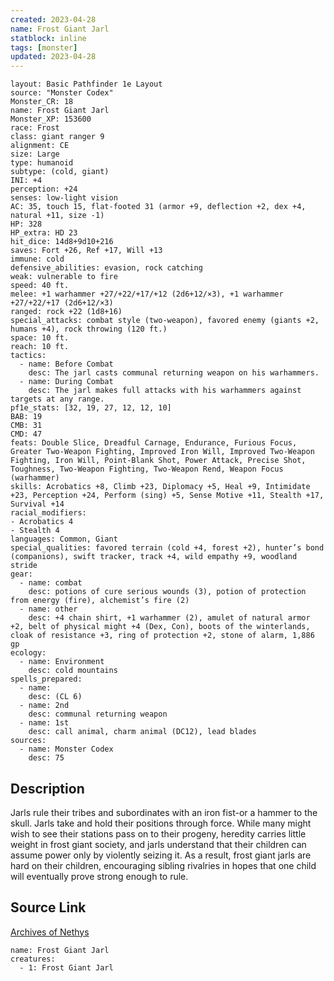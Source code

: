 ```yaml
---
created: 2023-04-28
name: Frost Giant Jarl
statblock: inline
tags: [monster]
updated: 2023-04-28
---
```

```statblock
layout: Basic Pathfinder 1e Layout
source: "Monster Codex"
Monster_CR: 18
name: Frost Giant Jarl
Monster_XP: 153600
race: Frost
class: giant ranger 9
alignment: CE
size: Large
type: humanoid
subtype: (cold, giant)
INI: +4
perception: +24
senses: low-light vision
AC: 35, touch 15, flat-footed 31 (armor +9, deflection +2, dex +4, natural +11, size -1)
HP: 328
HP_extra: HD 23
hit_dice: 14d8+9d10+216
saves: Fort +26, Ref +17, Will +13
immune: cold
defensive_abilities: evasion, rock catching
weak: vulnerable to fire
speed: 40 ft.
melee: +1 warhammer +27/+22/+17/+12 (2d6+12/×3), +1 warhammer +27/+22/+17 (2d6+12/×3)
ranged: rock +22 (1d8+16)
special_attacks: combat style (two-weapon), favored enemy (giants +2, humans +4), rock throwing (120 ft.)
space: 10 ft.
reach: 10 ft.
tactics:
  - name: Before Combat
    desc: The jarl casts communal returning weapon on his warhammers.
  - name: During Combat
    desc: The jarl makes full attacks with his warhammers against targets at any range.
pf1e_stats: [32, 19, 27, 12, 12, 10]
BAB: 19
CMB: 31
CMD: 47
feats: Double Slice, Dreadful Carnage, Endurance, Furious Focus, Greater Two-Weapon Fighting, Improved Iron Will, Improved Two-Weapon Fighting, Iron Will, Point-Blank Shot, Power Attack, Precise Shot, Toughness, Two-Weapon Fighting, Two-Weapon Rend, Weapon Focus (warhammer)
skills: Acrobatics +8, Climb +23, Diplomacy +5, Heal +9, Intimidate +23, Perception +24, Perform (sing) +5, Sense Motive +11, Stealth +17, Survival +14
racial_modifiers:
- Acrobatics 4
- Stealth 4
languages: Common, Giant
special_qualities: favored terrain (cold +4, forest +2), hunter’s bond (companions), swift tracker, track +4, wild empathy +9, woodland stride
gear:
  - name: combat
    desc: potions of cure serious wounds (3), potion of protection from energy (fire), alchemist’s fire (2)
  - name: other
    desc: +4 chain shirt, +1 warhammer (2), amulet of natural armor +2, belt of physical might +4 (Dex, Con), boots of the winterlands, cloak of resistance +3, ring of protection +2, stone of alarm, 1,886 gp
ecology:
  - name: Environment
    desc: cold mountains
spells_prepared:
  - name:
    desc: (CL 6)
  - name: 2nd
    desc: communal returning weapon
  - name: 1st
    desc: call animal, charm animal (DC12), lead blades
sources:
  - name: Monster Codex
    desc: 75
```
## Description
Jarls rule their tribes and subordinates with an iron fist-or a hammer to the skull. Jarls take and hold their positions through force. While many might wish to see their stations pass on to their progeny, heredity carries little weight in frost giant society, and jarls understand that their children can assume power only by violently seizing it. As a result, frost giant jarls are hard on their children, encouraging sibling rivalries in hopes that one child will eventually prove strong enough to rule.
## Source Link
[Archives of Nethys](https://aonprd.com/MonsterDisplay.aspx?ItemName=Frost%20Giant%20Jarl)
```encounter-table
name: Frost Giant Jarl
creatures:
  - 1: Frost Giant Jarl
```
